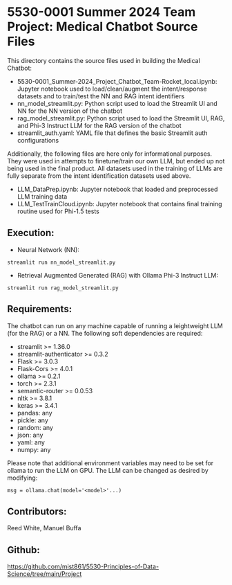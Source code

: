 # 5530-0001 Summer 2024 Team Project: Medical Chatbot Source Files

This directory contains the source files used in building the Medical Chatbot:

* 5530-0001_Summer-2024_Project_Chatbot_Team-Rocket_local.ipynb: Jupyter notebook used to load/clean/augment the intent/response datasets and to train/test the NN and RAG intent identifiers
* nn_model_streamlit.py: Python script used to load the Streamlit UI and NN for the NN version of the chatbot
* rag_model_streamlit.py: Python script used to load the Streamlit UI, RAG, and Phi-3 Instruct LLM for the RAG version of the chatbot
* streamlit_auth.yaml: YAML file that defines the basic Streamlit auth configurations

Additionally, the following files are here only for informational purposes. They were used in attempts to finetune/train our own LLM, but ended up not being used in the final product. All datasets used in the training of LLMs are fully separate from the intent identification datasets used above.

* LLM_DataPrep.ipynb: Jupyter notebook that loaded and preprocessed LLM training data
* LLM_TestTrainCloud.ipynb: Jupyter notebook that contains final training routine used for Phi-1.5 tests

## Execution:

* Neural Network (NN):

```
streamlit run nn_model_streamlit.py
```

* Retrieval Augmented Generated (RAG) with Ollama Phi-3 Instruct LLM:

```
streamlit run rag_model_streamlit.py
```

## Requirements:

The chatbot can run on any machine capable of running a leightweight LLM (for the RAG) or a NN. The following soft dependencies are required:

* streamlit >= 1.36.0
* streamlit-authenticator >= 0.3.2
* Flask >= 3.0.3
* Flask-Cors >= 4.0.1
* ollama >= 0.2.1
* torch >= 2.3.1
* semantic-router >= 0.0.53
* nltk >= 3.8.1
* keras >= 3.4.1
* pandas: any
* pickle: any
* random: any
* json: any
* yaml: any
* numpy: any

Please note that additional environment variables may need to be set for ollama to run the LLM on GPU. The LLM can be changed as desired by modifying:
```
msg = ollama.chat(model='<model>'...)
```

## Contributors:

Reed White, Manuel Buffa

## Github:

https://github.com/mist861/5530-Principles-of-Data-Science/tree/main/Project